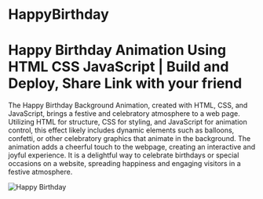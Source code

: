 # HappyBirthday
# Happy Birthday Animation Using HTML CSS JavaScript | Build and Deploy, Share Link with your friend

The Happy Birthday Background Animation, created with HTML, CSS, and JavaScript, brings a festive and celebratory atmosphere to a web page. Utilizing HTML for structure, CSS for styling, and JavaScript for animation control, this effect likely includes dynamic elements such as balloons, confetti, or other celebratory graphics that animate in the background. The animation adds a cheerful touch to the webpage, creating an interactive and joyful experience. It is a delightful way to celebrate birthdays or special occasions on a website, spreading happiness and engaging visitors in a festive atmosphere.



![Happy Birthday](HappyBirthdayBackgroundAnimation.png)
